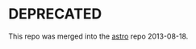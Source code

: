 # DEPRECATED

This repo was merged into the [astro](https://github.com/bjornbm/astro) repo 2013-08-18.
